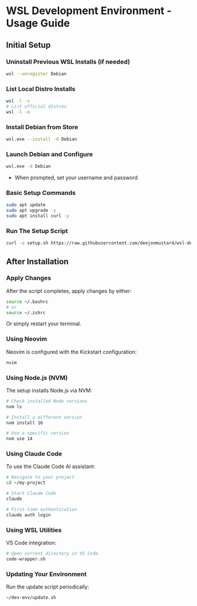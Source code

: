 # WSL Development Environment - Usage Guide

## Initial Setup

### Uninstall Previous WSL Installs (if needed)
```bash
wsl --unregister Debian
```

### List Local Distro Installs
```bash
wsl -l -v
# List official distros 
wsl -l -o 
```

### Install Debian from Store
```bash
wsl.exe --install -d Debian
```

### Launch Debian and Configure
```bash
wsl.exe -d Debian
```
- When prompted, set your username and password

### Basic Setup Commands
```bash
sudo apt update
sudo apt upgrade -y
sudo apt install curl -y
```

### Run The Setup Script
```bash
curl -o setup.sh https://raw.githubusercontent.com/deejonmustard/wsl-dev-setup/main/setup.sh && chmod +x setup.sh && ./setup.sh
```

## After Installation

### Apply Changes
After the script completes, apply changes by either:
```bash
source ~/.bashrc
# or
source ~/.zshrc
```
Or simply restart your terminal.

### Using Neovim
Neovim is configured with the Kickstart configuration:
```bash
nvim
```

### Using Node.js (NVM)
The setup installs Node.js via NVM:
```bash
# Check installed Node versions
nvm ls

# Install a different version
nvm install 16

# Use a specific version
nvm use 14
```

### Using Claude Code
To use the Claude Code AI assistant:
```bash
# Navigate to your project
cd ~/my-project

# Start Claude Code
claude

# First-time authentication
claude auth login
```

### Using WSL Utilities
VS Code integration:
```bash
# Open current directory in VS Code
code-wrapper.sh
```

### Updating Your Environment
Run the update script periodically:
```bash
~/dev-env/update.sh
```

